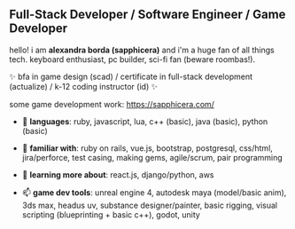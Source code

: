 ## Full-Stack Developer / Software Engineer / Game Developer 

hello! i am **alexandra borda (sapphicera)** and i'm a huge fan of all things tech. keyboard enthusiast, pc builder, sci-fi fan (beware roombas!). 

✨ bfa in game design (scad) / certificate in full-stack development (actualize) / k-12 coding instructor (id) ✨

some game development work: https://sapphicera.com/


- 💬 **languages**: ruby, javascript, lua, c++ (basic), java (basic), python (basic)
- 🔭 **familiar with**: ruby on rails, vue.js, bootstrap, postgresql, css/html, jira/perforce, test casing, making gems, agile/scrum, pair programming
- 🌱 **learning more about**: react.js, django/python, aws

- 📫 **game dev tools**: unreal engine 4, autodesk maya (model/basic anim), 3ds max, headus uv, substance designer/painter, basic rigging, visual scripting (blueprinting + basic c++), godot, unity
